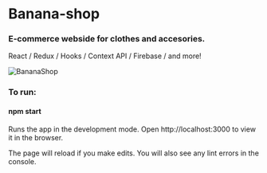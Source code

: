 # Banana-shop

### E-commerce webside for clothes and accesories.

React / Redux / Hooks / Context API / Firebase / and more!

![BananaShop](https://user-images.githubusercontent.com/47747066/105203912-eeaa3280-5b43-11eb-8445-2ab0f5404ba1.png)

### To run:

#### npm start

Runs the app in the development mode.
Open http://localhost:3000 to view it in the browser.

The page will reload if you make edits.
You will also see any lint errors in the console.
